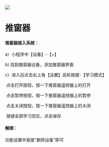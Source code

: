 ![](http://www.cspugoing.com/img/shiwu/WindowPusher.png)

# 推窗器

#### 推窗器接入系统：

a）小程序中【设备】-【+】

b)  找到推窗器设备，添加推窗器界面

c）进入后点击右上角【设置】齿轮按键-【学习模式】

​     点击打开按钮，按一下推窗器遥控器上的打开

​     点击暂停按钮，按一下推窗器遥控器上的暂停

​     点击关闭按钮，按一下推窗器遥控器上的关闭

​     按键全部学习完后，点击保存



#### 解绑：

功能设置中直接“删除设备”即可